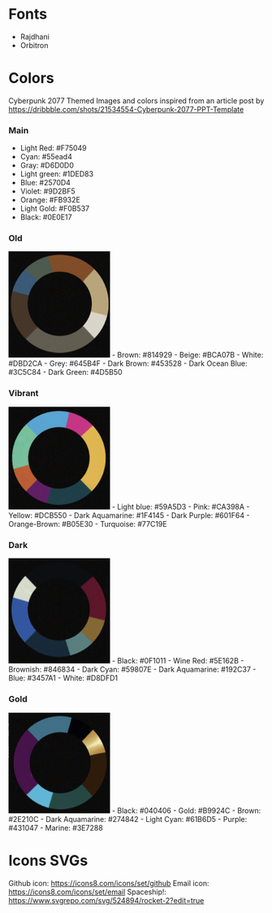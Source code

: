 # Fonts

- Rajdhani
- Orbitron

# Colors

Cyberpunk 2077 Themed
Images and colors inspired from an article post by https://dribbble.com/shots/21534554-Cyberpunk-2077-PPT-Template

### Main
- Light Red: #F75049
- Cyan: #55ead4
- Gray: #D6D0D0
- Light green: #1DED83
- Blue: #2570D4
- Violet: #9D2BF5
- Orange: #FB932E
- Light Gold: #F0B537
- Black: #0E0E17

### Old
<img src='./site/image-2.png' alt='Color palette wheel' width='200'/>
- Brown: #814929
- Beige: #BCA07B
- White: #DBD2CA
- Grey: #645B4F
- Dark Brown: #453528
- Dark Ocean Blue: #3C5C84
- Dark Green: #4D5B50

### Vibrant
<img src='./site/image-3.png' alt='Color palette wheel' width='200'/>
- Light blue: #59A5D3
- Pink: #CA398A
- Yellow: #DCB550
- Dark Aquamarine: #1F4145
- Dark Purple: #601F64
- Orange-Brown: #B05E30
- Turquoise: #77C19E

### Dark
<img src='./site/image-4.png' alt='Color palette wheel' width='200'/>
-  Black: #0F1011
- Wine Red: #5E162B
- Brownish: #846834
- Dark Cyan: #59807E
- Dark Aquamarine: #192C37
- Blue: #3457A1
- White: #D8DFD1

### Gold
<img src='./site/image-5.png' alt='Color palette wheel' width='200'/>
- Black: #040406
- Gold: #B9924C
- Brown: #2E210C
- Dark Aquamarine: #274842
- Light Cyan: #61B6D5
- Purple: #431047
- Marine: #3E7288

# Icons SVGs
Github icon: https://icons8.com/icons/set/github
Email icon: https://icons8.com/icons/set/email
Spaceship!: https://www.svgrepo.com/svg/524894/rocket-2?edit=true
